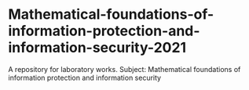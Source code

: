 # Mathematical-foundations-of-information-protection-and-information-security-2021
A repository for laboratory works. Subject: Mathematical foundations of information protection and information security
